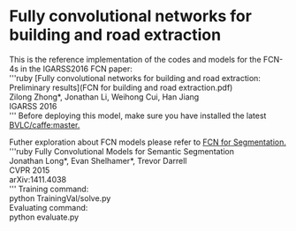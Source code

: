 # Fully convolutional networks for building and road extraction

This is the reference implementation of the codes and models for the FCN-4s in the IGARSS2016 FCN paper:<br />
'''ruby
[Fully convolutional networks for building and road extraction: Preliminary results](FCN for building and road extraction.pdf)<br />
Zilong Zhong*, Jonathan Li, Weihong Cui, Han Jiang<br />
IGARSS 2016<br />
'''
Before deploying this model, make sure you have installed the latest [BVLC/caffe:master.](https://github.com/BVLC/caffe)<br />

Futher exploration about FCN models please refer to [FCN for Segmentation.](https://github.com/shelhamer/fcn.berkeleyvision.org)<br />
'''ruby
Fully Convolutional Models for Semantic Segmentation<br />
Jonathan Long*, Evan Shelhamer*, Trevor Darrell<br />
CVPR 2015<br />
arXiv:1411.4038<br />
'''
Training command:<br />
    python TrainingVal/solve.py<br />
Evaluating command:<br />
    python evaluate.py<br />